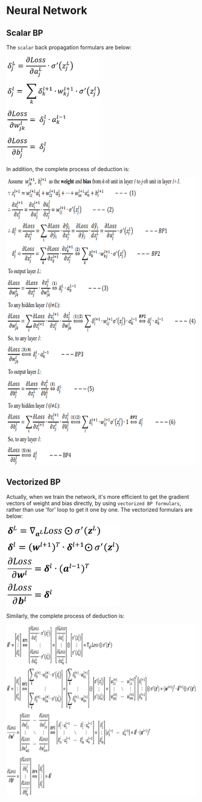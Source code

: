 # Neural Network


## Scalar BP

The `scalar` back propagation formulars are below:

<img width='250' height='274' src="https://github.com/Kobeyond/Codes-for-Machine-Learning/blob/master/Neural%20Network/data/scalar_bp.png"/>

In addition, the complete process of deduction is:

<img width='700' height='761' src="https://github.com/Kobeyond/Codes-for-Machine-Learning/blob/master/Neural%20Network/data/scalar.png"/>

## Vectorized BP

Actually, when we train the network, it's more efficient to get the gradient vectors of weight and bias directly, by using `vectorized BP formulars`, rather than use 'for' loop to get it one by one. The vectorized formulars are below:

<img width='300' height='216' src="https://github.com/Kobeyond/Codes-for-Machine-Learning/blob/master/Neural%20Network/data/vectorized_bp.png"/>


Similarly, the complete process of deduction is:

<img width='950' height='455' src="https://github.com/Kobeyond/Codes-for-Machine-Learning/blob/master/Neural%20Network/data/vectorized.png"/>

